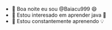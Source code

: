 - 👋 Boa noite eu sou @Baiacu999 😄
- 👀 Estou interesado em aprender java 🤝
- 🌱 Estou constantemente aprenendo 💡

